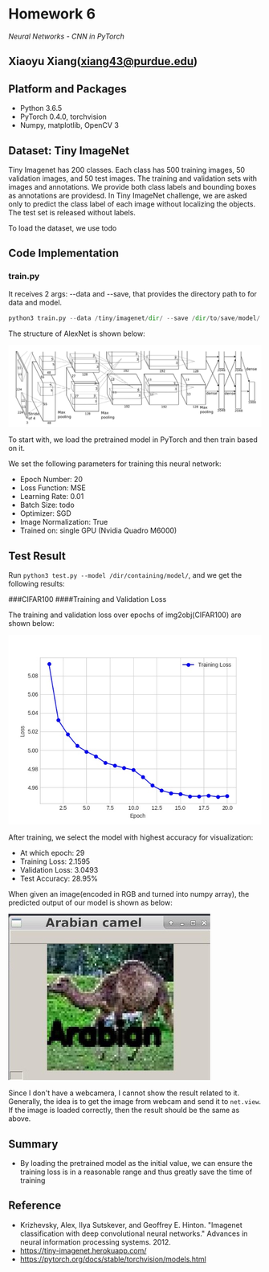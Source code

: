 # Homework 6

_Neural Networks - CNN in PyTorch_

Xiaoyu Xiang(xiang43@purdue.edu)
--------------------
## Platform and Packages
- Python 3.6.5 
- PyTorch 0.4.0, torchvision
- Numpy, matplotlib, OpenCV 3

## Dataset: Tiny ImageNet

Tiny Imagenet has 200 classes. Each class has 500 training images, 50 validation images, and 50 test images. The training and validation sets with images and annotations. We provide both class labels and bounding boxes as annotations are providesd. In Tiny ImageNet challenge, we are asked only to predict the class label of each image without localizing the objects. The test set is released without labels. 

To load the dataset, we use todo

## Code Implementation

### train.py

It receives 2 args: --data and --save, that provides the directory path to for data and model.

```python
python3 train.py --data /tiny/imagenet/dir/ --save /dir/to/save/model/
```
The structure of AlexNet is shown below:

![AlexNet](https://github.com/Mukosame/BME595A_DeepLearning/blob/master/wk6/AlexNet.jpg "AlexNet")

To start with, we load the pretrained model in PyTorch and then train based on it.

We set the following parameters for training this neural network:

- Epoch Number: 20
- Loss Function: MSE
- Learning Rate: 0.01
- Batch Size: todo
- Optimizer: SGD
- Image Normalization: True
- Trained on: single GPU (Nvidia Quadro M6000)



## Test Result

Run ```python3 test.py --model /dir/containing/model/```, and we get the following results:

###CIFAR100
####Training and Validation Loss

The training and validation loss over epochs of img2obj(CIFAR100) are shown below:

![My loss](https://github.com/Mukosame/BME595A_DeepLearning/blob/master/wk6/train_loss.jpg "training loss")

After training, we select the model with highest accuracy for visualization:

- At which epoch: 29
- Training Loss: 2.1595
- Validation Loss: 3.0493
- Test Accuracy: 28.95%

When given an image(encoded in RGB and turned into numpy array), the predicted output of our model is shown as below:

![My time](https://github.com/Mukosame/BME595A_DeepLearning/blob/master/wk6/view_result.jpg "Custom image's output")

Since I don't have a webcamera, I cannot show the result related to it. Generally, the idea is to get the image from webcam and send it to ```net.view```. If the image is loaded correctly, then the result should be the same as above.

## Summary
- By loading the pretrained model as the initial value, we can ensure the training loss is in a reasonable range and thus greatly save the time of training

## Reference
- Krizhevsky, Alex, Ilya Sutskever, and Geoffrey E. Hinton. "Imagenet classification with deep convolutional neural networks." Advances in neural information processing systems. 2012.
- https://tiny-imagenet.herokuapp.com/
- https://pytorch.org/docs/stable/torchvision/models.html
